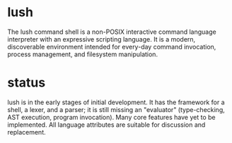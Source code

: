 lush
====

The lush command shell is a non-POSIX interactive command language interpreter with an expressive scripting language.  It is a modern, discoverable environment intended for every-day command invocation, process management, and filesystem manipulation.

status
======

lush is in the early stages of initial development.  It has the framework for a shell, a lexer, and a parser; it is still missing an "evaluator" (type-checking, AST execution, program invocation).  Many core features have yet to be implemented.  All language attributes are suitable for discussion and replacement.

